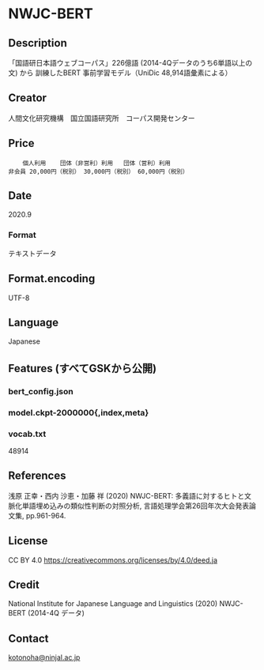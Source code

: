 # NWJC-BERT

## Description
「国語研日本語ウェブコーパス」226億語 (2014-4Qデータのうち6単語以上の文) から
訓練したBERT 事前学習モデル（UniDic 48,914語彙素による）

## Creator
人間文化研究機構　国立国語研究所　コーパス開発センター

## Price
```
 	個人利用	団体（非営利）利用	団体（営利）利用
非会員	20,000円（税別）	30,000円（税別）	60,000円（税別）
```

## Date
2020.9

### Format
テキストデータ

## Format.encoding
UTF-8

## Language
Japanese

## Features (すべてGSKから公開)

### bert_config.json

### model.ckpt-2000000{,index,meta}

### vocab.txt
48914


## References 

浅原 正幸・西内 沙恵・加藤 祥 (2020) NWJC-BERT: 多義語に対するヒトと文脈化単語埋め込みの類似性判断の対照分析, 言語処理学会第26回年次大会発表論文集, pp.961-964.

## License
CC BY 4.0 https://creativecommons.org/licenses/by/4.0/deed.ja

## Credit
National Institute for Japanese Language and Linguistics (2020) NWJC-BERT (2014-4Q データ)

## Contact
kotonoha@ninjal.ac.jp